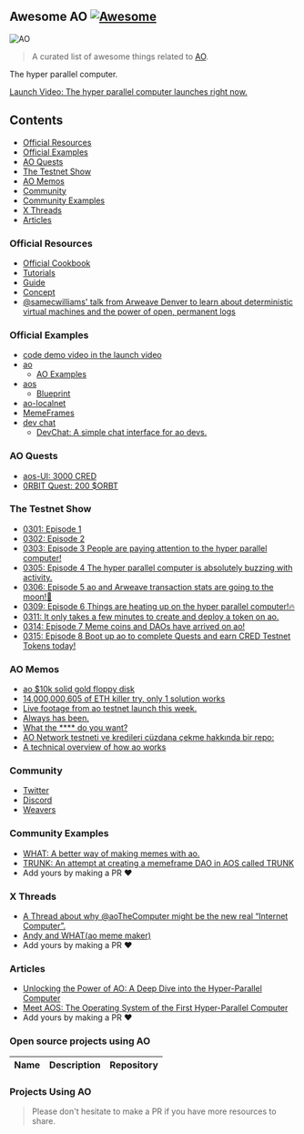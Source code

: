 ## Awesome AO [![Awesome](https://cdn.rawgit.com/sindresorhus/awesome/d7305f38d29fed78fa85652e3a63e154dd8e8829/media/badge.svg)](https://github.com/HelloRWA/awesome-ao)

![AO](https://cookbook_ao.g8way.io/ao_pictograph_lightmode.svg)

> A curated list of awesome things related to [AO](https://ao.arweave.dev/).

The hyper parallel computer.

[Launch Video: The hyper parallel computer launches right now.](https://twitter.com/aoTheComputer/status/1762545634035290465)

## Contents

- [Official Resources](#official-resources)
- [Official Examples](#official-examples)
- [AO Quests](#ao-quests)
- [The Testnet Show](#the-testnet-show)
- [AO Memos](#ao-memos)
- [Community](#community)
- [Community Examples](#community-examples)
- [X Threads](#x-threads)
- [Articles](#articles)

### Official Resources

- [Official Cookbook](https://cookbook_ao.g8way.io/)
- [Tutorials](https://cookbook_ao.g8way.io/tutorials/index.html)
- [Guide](https://cookbook_ao.g8way.io/guides/index.html)
- [Concept](https://cookbook_ao.g8way.io/concepts/index.html)
- [@samecwilliams' talk from Arweave Denver to learn about deterministic virtual machines and the power of open, permanent logs](https://twitter.com/ar_io_network/status/1768668003753672941)

### Official Examples

- [code demo video in the launch video](https://twitter.com/aoTheComputer/status/1763702970040856833)
- [ao](https://github.com/permaweb/ao)
  - [AO Examples](https://github.com/permaweb/ao/tree/main/lua-examples)
- [aos](https://github.com/permaweb/aos)
  - [Blueprint](https://github.com/permaweb/aos/tree/main/blueprints)
- [ao-localnet](https://github.com/permaweb/ao-localnet)
- [MemeFrames](https://github.com/permaweb/memeframes)
- [dev chat](https://twitter.com/aoTheComputer/status/1768367488885244200)
  - [DevChat: A simple chat interface for ao devs.](https://github.com/samcamwilliams/DevChat)

### AO Quests

- [aos-UI: 3000 CRED](https://twitter.com/aoTheComputer/status/1767627422445572185)
- [0RBIT Quest: 200 $ORBT](https://twitter.com/0rbitco/status/1767978594783867262)

### The Testnet Show

- [0301: Episode 1](https://twitter.com/PSkinnerTech/status/1763376344581230943)
- [0302: Episode 2](https://twitter.com/PSkinnerTech/status/1763708893182472577)
- [0303: Episode 3 People are paying attention to the hyper parallel computer!](https://twitter.com/aoTheComputer/status/1763987298012586204)
- [0305: Episode 4 The hyper parallel computer is absolutely buzzing with activity.](https://twitter.com/aoTheComputer/status/1764847266437960046)
- [0306: Episode 5 ao and Arweave transaction stats are going to the moon!🚀](https://twitter.com/aoTheComputer/status/1765142642541891713)
- [0309: Episode 6 Things are heating up on the hyper parallel computer!🔥](https://twitter.com/aoTheComputer/status/1766341140972966042)
- [0311: It only takes a few minutes to create and deploy a token on ao.](https://twitter.com/aoTheComputer/status/1766942885809901864)
- [0314: Episode 7 Meme coins and DAOs have arrived on ao!](https://twitter.com/aoTheComputer/status/1767950102180810925)
- [0315: Episode 8 Boot up ao to complete Quests and earn CRED Testnet Tokens today!](https://twitter.com/aoTheComputer/status/1768317921548501389)

### AO Memos

- [ao $10k solid gold floppy disk](https://twitter.com/aoTheComputer/status/1763020597972410731)
- [14,000,000,605 of ETH killer try, only 1 solution works](https://twitter.com/StarkEVM99/status/1763586312819679573)
- [Live footage from ao testnet launch this week.](https://twitter.com/aoTheComputer/status/1764397452809920670)
- [Always has been.](https://twitter.com/aoTheComputer/status/1765767671327719546)
- [What the **** do you want?](https://twitter.com/aoTheComputer/status/1766532348890554723)
- [AO Network testneti ve kredileri cüzdana çekme hakkında bir repo:](https://twitter.com/Ruesandora0/status/1766579273630994690)
- [A technical overview of how ao works](https://twitter.com/aoTheComputer/status/1770532696726581364)

### Community

- [Twitter](https://twitter.com/aoTheComputer)
- [Discord](https://discord.gg/vYctEs7aTd)
- [Weavers](https://twitter.com/Weavers_Org)

### Community Examples

- [WHAT: A better way of making memes with ao.](https://github.com/andytudhope/what)
- [TRUNK: An attempt at creating a memeframe DAO in AOS called TRUNK](https://github.com/Jonny-Ringo/trunk)
- Add yours by making a PR :heart:

### X Threads

- [A Thread about why @aoTheComputer might be the new real “Internet Computer”.](https://twitter.com/valeryz/status/1763739038140236078)
- [Andy and WHAT(ao meme maker)](https://twitter.com/cryptowanderer/status/1766476603041751439)
- Add yours by making a PR :heart:

### Articles

- [Unlocking the Power of AO: A Deep Dive into the Hyper-Parallel Computer](https://twitter.com/TRue_JDHarmony/status/1768490153117405621)
- [Meet AOS: The Operating System of the First Hyper-Parallel Computer](https://levelup.gitconnected.com/meet-aos-the-operating-system-of-the-first-hyper-parallel-computer-c1d7db3ef794)
- Add yours by making a PR :heart:


### Open source projects using AO


| Name | Description | Repository |
|---|---|---|

### Projects Using AO
  
> Please don't hesitate to make a PR if you have more resources to share.

